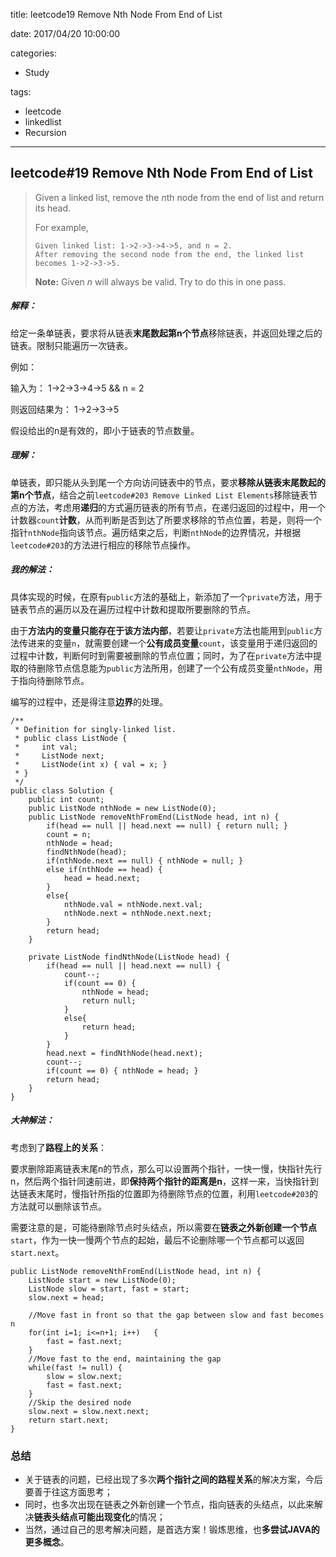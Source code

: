title: leetcode19 Remove Nth Node From End of List

date: 2017/04/20 10:00:00

categories:

- Study

tags:

- leetcode
- linkedlist
- Recursion

---

## leetcode#19 Remove Nth Node From End of List

>Given a linked list, remove the *n*th node from the end of list and return its head.
>
>For example,
>
>```
>Given linked list: 1->2->3->4->5, and n = 2.
>After removing the second node from the end, the linked list becomes 1->2->3->5.
>```
>
>**Note:**
>Given *n* will always be valid.
>Try to do this in one pass.

##### 解释：

给定一条单链表，要求将从链表**末尾数起第n个节点**移除链表，并返回处理之后的链表。限制只能遍历一次链表。

例如：

输入为： 1->2->3->4->5 && n = 2

则返回结果为： 1->2->3->5

假设给出的n是有效的，即小于链表的节点数量。

##### 理解：

单链表，即只能从头到尾一个方向访问链表中的节点，要求**移除从链表末尾数起的第n个节点**，结合之前`leetcode#203 Remove Linked List Elements`移除链表节点的方法，考虑用**递归**的方式遍历链表的所有节点，在递归返回的过程中，用一个计数器`count`**计数**，从而判断是否到达了所要求移除的节点位置，若是，则将一个指针`nthNode`指向该节点。遍历结束之后，判断`nthNode`的边界情况，并根据`leetcode#203`的方法进行相应的移除节点操作。

##### 我的解法：

具体实现的时候，在原有`public`方法的基础上，新添加了一个`private`方法，用于链表节点的遍历以及在遍历过程中计数和提取所要删除的节点。

由于**方法内的变量只能存在于该方法内部**，若要让`private`方法也能用到`public`方法传进来的变量`n`，就需要创建一个**公有成员变量**`count`，该变量用于递归返回的过程中计数，判断何时到需要被删除的节点位置；同时，为了在`private`方法中提取的待删除节点信息能为`public`方法所用，创建了一个公有成员变量`nthNode`，用于指向待删除节点。

编写的过程中，还是得注意**边界**的处理。

```
/**
 * Definition for singly-linked list.
 * public class ListNode {
 *     int val;
 *     ListNode next;
 *     ListNode(int x) { val = x; }
 * }
 */
public class Solution {
    public int count;
    public ListNode nthNode = new ListNode(0);
    public ListNode removeNthFromEnd(ListNode head, int n) {
        if(head == null || head.next == null) { return null; }
        count = n;
        nthNode = head;
        findNthNode(head);
        if(nthNode.next == null) { nthNode = null; }
        else if(nthNode == head) {
            head = head.next;
        }
        else{
            nthNode.val = nthNode.next.val;
            nthNode.next = nthNode.next.next;
        }
        return head;
    }
    
    private ListNode findNthNode(ListNode head) {
        if(head == null || head.next == null) {
            count--;
            if(count == 0) {
                nthNode = head;
                return null;
            }
            else{
                return head;
            }
        }
        head.next = findNthNode(head.next);
        count--;
        if(count == 0) { nthNode = head; }
        return head;
    }
}
```

##### 大神解法：

考虑到了**路程上的关系**：

要求删除距离链表末尾n的节点，那么可以设置两个指针，一快一慢，快指针先行n，然后两个指针同速前进，即**保持两个指针的距离是n**，这样一来，当快指针到达链表末尾时，慢指针所指的位置即为待删除节点的位置，利用`leetcode#203`的方法就可以删除该节点。

需要注意的是，可能待删除节点时头结点，所以需要在**链表之外新创建一个节点**`start`，作为一快一慢两个节点的起始，最后不论删除哪一个节点都可以返回`start.next`。

```
public ListNode removeNthFromEnd(ListNode head, int n) {
    ListNode start = new ListNode(0);
    ListNode slow = start, fast = start;
    slow.next = head;
    
    //Move fast in front so that the gap between slow and fast becomes n
    for(int i=1; i<=n+1; i++)   {
        fast = fast.next;
    }
    //Move fast to the end, maintaining the gap
    while(fast != null) {
        slow = slow.next;
        fast = fast.next;
    }
    //Skip the desired node
    slow.next = slow.next.next;
    return start.next;
}
```

### 总结

- 关于链表的问题，已经出现了多次**两个指针之间的路程关系**的解决方案，今后要善于往这方面思考；
- 同时，也多次出现在链表之外新创建一个节点，指向链表的头结点，以此来解决**链表头结点可能出现变化**的情况；
- 当然，通过自己的思考解决问题，是首选方案！锻炼思维，也**多尝试JAVA的更多概念**。